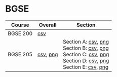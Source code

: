 # BGSE

| Course | Overall | Section |
| ------ | ------- | ------- |
| BGSE 200 | [csv](https://github.com/UCSD-Historical-Enrollment-Data/2024Winter/blob/main/overall/BGSE%20200.csv) |  |
| BGSE 205 | [csv](https://github.com/UCSD-Historical-Enrollment-Data/2024Winter/blob/main/overall/BGSE%20205.csv), [png](https://raw.githubusercontent.com/UCSD-Historical-Enrollment-Data/2024Winter/main/plot_overall/BGSE%20205.png) | Section A: [csv](https://github.com/UCSD-Historical-Enrollment-Data/2024Winter/blob/main/section/BGSE%20205_A.csv), [png](https://raw.githubusercontent.com/UCSD-Historical-Enrollment-Data/2024Winter/main/plot_section/BGSE%20205_A.png)<br>Section B: [csv](https://github.com/UCSD-Historical-Enrollment-Data/2024Winter/blob/main/section/BGSE%20205_B.csv), [png](https://raw.githubusercontent.com/UCSD-Historical-Enrollment-Data/2024Winter/main/plot_section/BGSE%20205_B.png)<br>Section C: [csv](https://github.com/UCSD-Historical-Enrollment-Data/2024Winter/blob/main/section/BGSE%20205_C.csv), [png](https://raw.githubusercontent.com/UCSD-Historical-Enrollment-Data/2024Winter/main/plot_section/BGSE%20205_C.png)<br>Section D: [csv](https://github.com/UCSD-Historical-Enrollment-Data/2024Winter/blob/main/section/BGSE%20205_D.csv), [png](https://raw.githubusercontent.com/UCSD-Historical-Enrollment-Data/2024Winter/main/plot_section/BGSE%20205_D.png)<br>Section E: [csv](https://github.com/UCSD-Historical-Enrollment-Data/2024Winter/blob/main/section/BGSE%20205_E.csv), [png](https://raw.githubusercontent.com/UCSD-Historical-Enrollment-Data/2024Winter/main/plot_section/BGSE%20205_E.png) |
